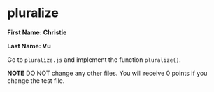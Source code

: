 # pluralize

**First Name: Christie**

**Last Name: Vu**

Go to `pluralize.js` and implement the function `pluralize()`. 

**NOTE** DO NOT change any other files. You will receive 0 points if you change the test file.

